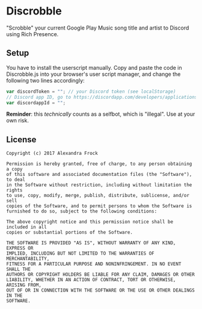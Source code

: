 # Discrobble
"Scrobble" your current Google Play Music song title and artist to Discord using Rich Presence.

## Setup
You have to install the userscript manually. Copy and paste the code in Discrobble.js into your browser's user script manager, and change the following two lines accordingly:

```js
var discordToken = ""; // your Discord token (see localStorage)
// Discord app ID, go to https://discordapp.com/developers/applications/me, create a new app, enable Rich Presence, and copy the "client ID" here
var discordappId = "";
```

**Reminder**: this *technically* counts as a selfbot, which is "illegal". Use at your own risk. 

## License
```
Copyright (c) 2017 Alexandra Frock

Permission is hereby granted, free of charge, to any person obtaining a copy
of this software and associated documentation files (the "Software"), to deal
in the Software without restriction, including without limitation the rights
to use, copy, modify, merge, publish, distribute, sublicense, and/or sell
copies of the Software, and to permit persons to whom the Software is
furnished to do so, subject to the following conditions:

The above copyright notice and this permission notice shall be included in all
copies or substantial portions of the Software.

THE SOFTWARE IS PROVIDED "AS IS", WITHOUT WARRANTY OF ANY KIND, EXPRESS OR
IMPLIED, INCLUDING BUT NOT LIMITED TO THE WARRANTIES OF MERCHANTABILITY,
FITNESS FOR A PARTICULAR PURPOSE AND NONINFRINGEMENT. IN NO EVENT SHALL THE
AUTHORS OR COPYRIGHT HOLDERS BE LIABLE FOR ANY CLAIM, DAMAGES OR OTHER
LIABILITY, WHETHER IN AN ACTION OF CONTRACT, TORT OR OTHERWISE, ARISING FROM,
OUT OF OR IN CONNECTION WITH THE SOFTWARE OR THE USE OR OTHER DEALINGS IN THE
SOFTWARE.
```
